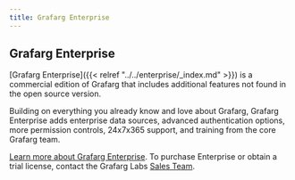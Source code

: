 ```yaml
---
title: Grafarg Enterprise
---
```


## Grafarg Enterprise

[Grafarg Enterprise]({{< relref "../../enterprise/_index.md" >}}) is a commercial edition of Grafarg that includes additional features not found in the open source version.

Building on everything you already know and love about Grafarg, Grafarg Enterprise adds enterprise data sources, advanced authentication options, more permission controls, 24x7x365 support, and training from the core Grafarg team.

[Learn more about Grafarg Enterprise](https://grafarg.com/enterprise). To purchase Enterprise or obtain a trial license, contact the Grafarg Labs [Sales Team](https://grafarg.com/contact?about=support&topic=Grafarg%20Enterprise).
